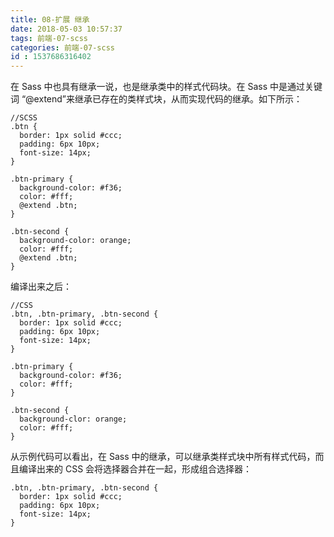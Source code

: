 ```yaml
---
title: 08-扩展 继承
date: 2018-05-03 10:57:37
tags: 前端-07-scss
categories: 前端-07-scss
id : 1537686316402
---
```

在 Sass 中也具有继承一说，也是继承类中的样式代码块。在 Sass 中是通过关键词 “@extend”来继承已存在的类样式块，从而实现代码的继承。如下所示：

```
//SCSS
.btn {
  border: 1px solid #ccc;
  padding: 6px 10px;
  font-size: 14px;
}

.btn-primary {
  background-color: #f36;
  color: #fff;
  @extend .btn;
}

.btn-second {
  background-color: orange;
  color: #fff;
  @extend .btn;
}
```

编译出来之后：

```
//CSS
.btn, .btn-primary, .btn-second {
  border: 1px solid #ccc;
  padding: 6px 10px;
  font-size: 14px;
}

.btn-primary {
  background-color: #f36;
  color: #fff;
}

.btn-second {
  background-clor: orange;
  color: #fff;
}
```

从示例代码可以看出，在 Sass 中的继承，可以继承类样式块中所有样式代码，而且编译出来的 CSS 会将选择器合并在一起，形成组合选择器：

```
.btn, .btn-primary, .btn-second {
  border: 1px solid #ccc;
  padding: 6px 10px;
  font-size: 14px;
}
```
